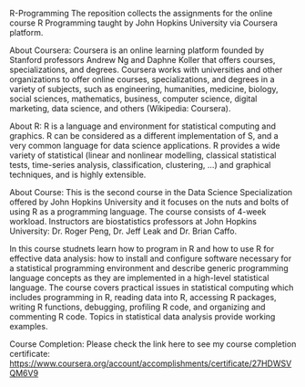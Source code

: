R-Programming
The reposition collects the assignments for the online course R Programming taught by John Hopkins University via Coursera platform.

About Coursera:
Coursera is an online learning platform founded by Stanford professors Andrew Ng and Daphne Koller that offers courses, specializations, and degrees. Coursera works with universities and other organizations to offer online courses, specializations, and degrees in a variety of subjects, such as engineering, humanities, medicine, biology, social sciences, mathematics, business, computer science, digital marketing, data science, and others (Wikipedia: Coursera). 

About R:
R is a language and environment for statistical computing and graphics. R can be considered as a different implementation of S, and a very common language for data science applications. R provides a wide variety of statistical (linear and nonlinear modelling, classical statistical tests, time-series analysis, classification, clustering, …) and graphical techniques, and is highly extensible. 

About Course:
This is the second course in the Data Science Specialization offered by John Hopkins University and it focuses on the nuts and bolts of using R as a programming language. The course consists of 4-week workload. Instructors are biostatistics professors at John Hopkins University: Dr. Roger Peng, Dr. Jeff Leak and Dr. Brian Caffo. 

In this course studnets learn how to program in R and how to use R for effective data analysis: how to install and configure software necessary for a statistical programming environment and describe generic programming language concepts as they are implemented in a high-level statistical language. The course covers practical issues in statistical computing which includes programming in R, reading data into R, accessing R packages, writing R functions, debugging, profiling R code, and organizing and commenting R code. Topics in statistical data analysis provide working examples.

Course Completion:
Please check the link here to see my course completion certificate:
https://www.coursera.org/account/accomplishments/certificate/27HDWSVQM6V9
